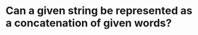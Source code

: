 Can a given string be represented as a concatenation of given words?
====================================================================
